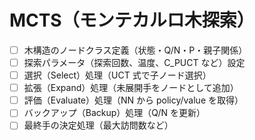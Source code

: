 # MCTS（モンテカルロ木探索）

- [ ] 木構造のノードクラス定義（状態・Q/N・P・親子関係）
- [ ] 探索パラメータ（探索回数、温度、C_PUCT など）設定
- [ ] 選択（Select）処理（UCT 式で子ノード選択）
- [ ] 拡張（Expand）処理（未展開手をノードとして追加）
- [ ] 評価（Evaluate）処理（NN から policy/value を取得）
- [ ] バックアップ（Backup）処理（Q/N を更新）
- [ ] 最終手の決定処理（最大訪問数など）
